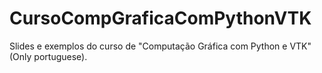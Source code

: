CursoCompGraficaComPythonVTK
============================

Slides e exemplos do curso de "Computação Gráfica com Python e VTK" (Only portuguese).
